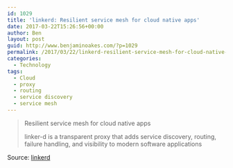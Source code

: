 ```yaml
---
id: 1029
title: 'linkerd: Resilient service mesh for cloud native apps'
date: 2017-03-22T15:26:56+00:00
author: Ben
layout: post
guid: http://www.benjaminoakes.com/?p=1029
permalink: /2017/03/22/linkerd-resilient-service-mesh-for-cloud-native-apps/
categories:
  - Technology
tags:
  - Cloud
  - proxy
  - routing
  - service discovery
  - service mesh
---
```

> Resilient service mesh for cloud native apps
> 
> linker-d is a transparent proxy that adds service discovery, routing, failure handling, and visibility to modern software applications

Source: [linkerd](https://linkerd.io/)